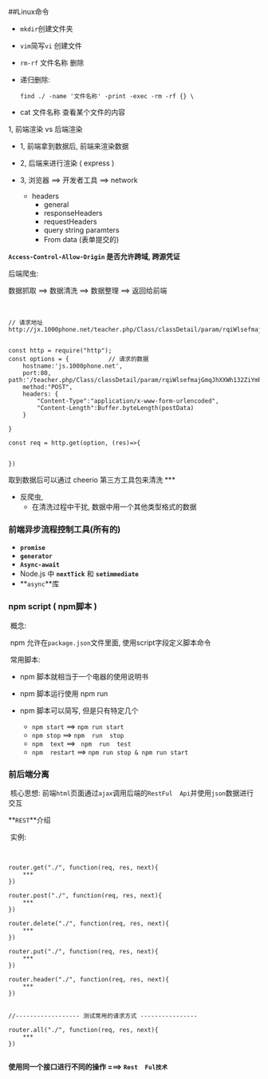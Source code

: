 ##Linux命令

+ `mkdir`创建文件夹

+ `vim`简写`vi` 创建文件

+ `rm-rf`   文件名称   删除

+ 递归删除:

    `find ./ -name '文件名称' -print -exec -rm -rf {} \`

+  cat 文件名称    查看某个文件的内容

1, 前端渲染 vs 后端渲染

+ 1, 前端拿到数据后, 前端来渲染数据

+ 2, 后端来进行渲染 ( express )

+ 3, 浏览器 ==> 开发者工具 ==> network
  + headers
    + general
    + responseHeaders
    + requestHeaders
    + query string paramters
    + From data (表单提交的)

**`Access-Control-Allow-Origin`   是否允许跨域,  跨源凭证**



后端爬虫:

数据抓取 ==> 数据清洗 ==> 数据整理 ==> 返回给前端

​	

```
// 请求地址  http://jx.1000phone.net/teacher.php/Class/classDetail/param/rqiWlsefmajGmqJhXXWh132ZiYmho


const http = require("http");
const options = {			// 请求的数据
    hostname:'js.1000phone.net',  
    port:80,			        											path:'/teacher.php/Class/classDetail/param/rqiWlsefmajGmqJhXXWh132ZiYmho',
    method:"POST",
    headers: {
        "Content-Type":"application/x-www-form-urlencoded",
        "Content-Length":Buffer.byteLength(postData) 
    }
    
}

const req = http.get(option, (res)=>{
    
    
})
```



取到数据后可以通过 cheerio  第三方工具包来清洗  ***



+ 反爬虫,
  + 在清洗过程中干扰, 数据中用一个其他类型格式的数据





### 前端异步流程控制工具(所有的)

+ **`promise`**
+ **`generator`**
+ **`Async-await`**
+ Node.js 中 **`nextTick`**  和 **`setimmediate`**
+ **`async`**库



### npm  script ( npm脚本 )

​	概念:

​		npm 允许在`package.json`文件里面, 使用script字段定义脚本命令

​	常用脚本:

+ npm 脚本就相当于一个电器的使用说明书

+ npm 脚本运行使用 npm run 

+ npm 脚本可以简写,  但是只有特定几个
  + `npm start`  ==>  `npm run start`
  + `npm stop`  ==>  `npm  run  stop`
  + `npm  text`  ==> ` npm  run  test`
  + `npm  restart`  ==>  `npm run stop & npm run start`

 

### 前后端分离

​	核心思想: 前端`html`页面通过`ajax`调用后端的`RestFul  Api`并使用`json`数据进行交互



**`REST`**介绍

​	实例:

​	

```
router.get("./", function(req, res, next){
    ***
})

router.post("./", function(req, res, next){
    ***
})

router.delete("./", function(req, res, next){
    ***
})

router.put("./", function(req, res, next){
    ***
})

router.header("./", function(req, res, next){
    ***
})


//------------------ 测试常用的请求方式 ----------------

router.all("./", function(req, res, next){
    ***
})


```

**使用同一个接口进行不同的操作 ===>  ` Rest  Ful技术 `**

